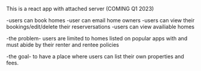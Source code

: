 This is a react app with attached server
(COMING Q1 2023)

-users can book homes
-user can email home owners
-users can view their bookings/edit/delete their reserversations
-users can view availiable homes

-the problem-
users are limited to homes listed on popular apps with and must abide by their renter and rentee policies

-the goal-
to have a place where users can list their own properties and fees.
